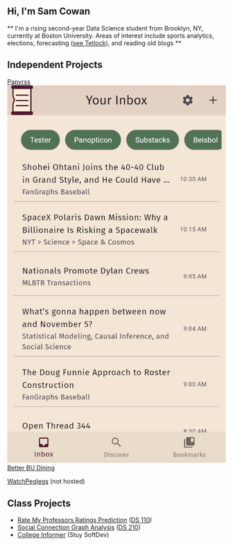 ## Hi, I'm Sam Cowan

** I'm a rising second-year Data Science student from Brooklyn, NY, currently at Boston University. Areas of interest include sports analytics, elections, forecasting ([see Tetlock](https://en.wikipedia.org/wiki/Superforecasting:_The_Art_and_Science_of_Prediction)), and reading old blogs
** 

## Independent Projects

[Papyrss](expertify.samcowan.net)  
![Papyrss](Papyrss.png)
[Better BU Dining](budining.samcowan.net)  
  
[WatchPeglegs](https://github.com/samc5/WatchPeglegs) (not hosted)  
   
## Class Projects
- [Rate My Professors Ratings Prediction](https://github.com/samc5/RMP_110) ([DS 110](https://www.bu.edu/academics/cds/courses/cds-ds-110/))
- [Social Connection Graph Analysis](https://github.com/samc5/Final_DS210) ([DS 210](https://www.bu.edu/academics/cds/courses/cds-ds-210/))
- [College Informer](https://github.com/samc5/CollegeInformer) (Stuy SoftDev)
